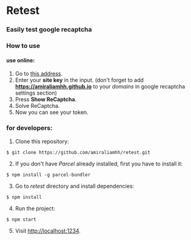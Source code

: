 # Retest
### Easily test google recaptcha

### How to use

#### use online:

1.  Go to [this address](https://amiraliamhh.github.io/retest).
2.  Enter your **site key** in the input. (don't forget to add **https://amiraliamhh.github.io** to your *domains* in google recaptcha settings section)
3.  Press **Show ReCaptcha**.
4.  Solve ReCaptcha.
5.  Now you can see your token.

### for developers:

1.  Clone this repository:

`$ git clone https://github.com/amiraliamhh/retest.git`

2.  If you don't have *Parcel* already installed, first you have to install it:

`$ npm install -g parcel-bundler`

3. Go to *retest* directory and install dependencies:

`$ npm install`

4. Run the project:

`$ npm start`

5. Visit [http://localhost:1234](http://localhost:1234).